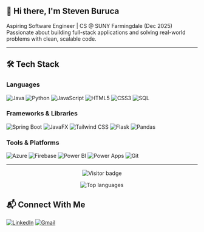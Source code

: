 ## 👋 Hi there, I'm Steven Buruca

Aspiring Software Engineer | CS @ SUNY Farmingdale (Dec 2025)  
Passionate about building full-stack applications and solving real-world problems with clean, scalable code.

---

## 🛠️ Tech Stack

### Languages  
![Java](https://img.shields.io/badge/Java-ED8B00?style=flat&logo=java&logoColor=white)
![Python](https://img.shields.io/badge/Python-3776AB?style=flat&logo=python&logoColor=white)
![JavaScript](https://img.shields.io/badge/JavaScript-F7DF1E?style=flat&logo=javascript&logoColor=black)
![HTML5](https://img.shields.io/badge/HTML5-E34F26?style=flat&logo=html5&logoColor=white)
![CSS3](https://img.shields.io/badge/CSS3-1572B6?style=flat&logo=css3&logoColor=white)
![SQL](https://img.shields.io/badge/SQL-4479A1?style=flat&logo=postgresql&logoColor=white)

### Frameworks & Libraries  
![Spring Boot](https://img.shields.io/badge/Spring_Boot-6DB33F?style=flat&logo=spring-boot&logoColor=white)
![JavaFX](https://img.shields.io/badge/JavaFX-003366?style=flat&logo=openjdk&logoColor=white)
![Tailwind CSS](https://img.shields.io/badge/Tailwind_CSS-38B2AC?style=flat&logo=tailwind-css&logoColor=white)
![Flask](https://img.shields.io/badge/Flask-000000?style=flat&logo=flask&logoColor=white)
![Pandas](https://img.shields.io/badge/Pandas-150458?style=flat&logo=pandas&logoColor=white)

### Tools & Platforms  
![Azure](https://img.shields.io/badge/Azure-0078D4?style=flat&logo=microsoft-azure&logoColor=white)
![Firebase](https://img.shields.io/badge/Firebase-FFCA28?style=flat&logo=firebase&logoColor=black)
![Power BI](https://img.shields.io/badge/Power_BI-F2C811?style=flat&logo=power-bi&logoColor=black)
![Power Apps](https://img.shields.io/badge/Power_Apps-742774?style=flat&logo=powerapps&logoColor=white)
![Git](https://img.shields.io/badge/Git-F05032?style=flat&logo=git&logoColor=white)

---

<p align="center">
  <img src="https://komarev.com/ghpvc/?username=spollito&style=flat&color=blue" alt="Visitor badge" />
</p>

<p align="center">
  <img src="https://github-readme-stats.vercel.app/api/top-langs/?username=spollito&layout=compact&theme=tokyonight" alt="Top languages" />
</p>


## 📬 Connect With Me

[![LinkedIn](https://img.shields.io/badge/LinkedIn-blue?style=flat&logo=linkedin&logoColor=white)](https://www.linkedin.com/in/steven-buruca-4a3369251/)
[![Gmail](https://img.shields.io/badge/Email-stevenburuca1%40gmail.com-red?style=flat&logo=gmail&logoColor=white)](mailto:stevenburuca1@gmail.com)


